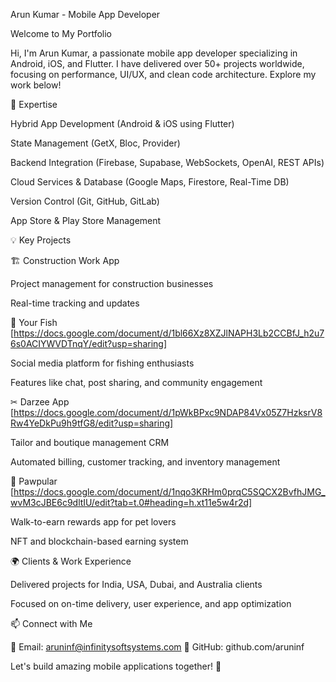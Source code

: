 Arun Kumar - Mobile App Developer

Welcome to My Portfolio

Hi, I'm Arun Kumar, a passionate mobile app developer specializing in Android, iOS, and Flutter. I have delivered over 50+ projects worldwide, focusing on performance, UI/UX, and clean code architecture. Explore my work below!

🚀 Expertise

Hybrid App Development (Android & iOS using Flutter)

State Management (GetX, Bloc, Provider)

Backend Integration (Firebase, Supabase, WebSockets, OpenAI, REST APIs)

Cloud Services & Database (Google Maps, Firestore, Real-Time DB)

Version Control (Git, GitHub, GitLab)

App Store & Play Store Management

💡 Key Projects

🏗 Construction Work App

Project management for construction businesses

Real-time tracking and updates

🐠 Your Fish [https://docs.google.com/document/d/1bl66Xz8XZJlNAPH3Lb2CCBfJ_h2u76s0ACIYWVDTnqY/edit?usp=sharing]

Social media platform for fishing enthusiasts

Features like chat, post sharing, and community engagement

✂ Darzee App [https://docs.google.com/document/d/1pWkBPxc9NDAP84Vx05Z7HzksrV8Rw4YeDkPu9h9tfG8/edit?usp=sharing]

Tailor and boutique management CRM

Automated billing, customer tracking, and inventory management

🐾 Pawpular [https://docs.google.com/document/d/1nqo3KRHm0prqC5SQCX2BvfhJMG_wvM3cJBE6c9dltIU/edit?tab=t.0#heading=h.xt11e5w4r2d]

Walk-to-earn rewards app for pet lovers

NFT and blockchain-based earning system

🌍 Clients & Work Experience

Delivered projects for India, USA, Dubai, and Australia clients

Focused on on-time delivery, user experience, and app optimization

📫 Connect with Me

📩 Email: aruninf@infinitysoftsystems.com  🔗 GitHub: github.com/aruninf

Let's build amazing mobile applications together! 🚀

